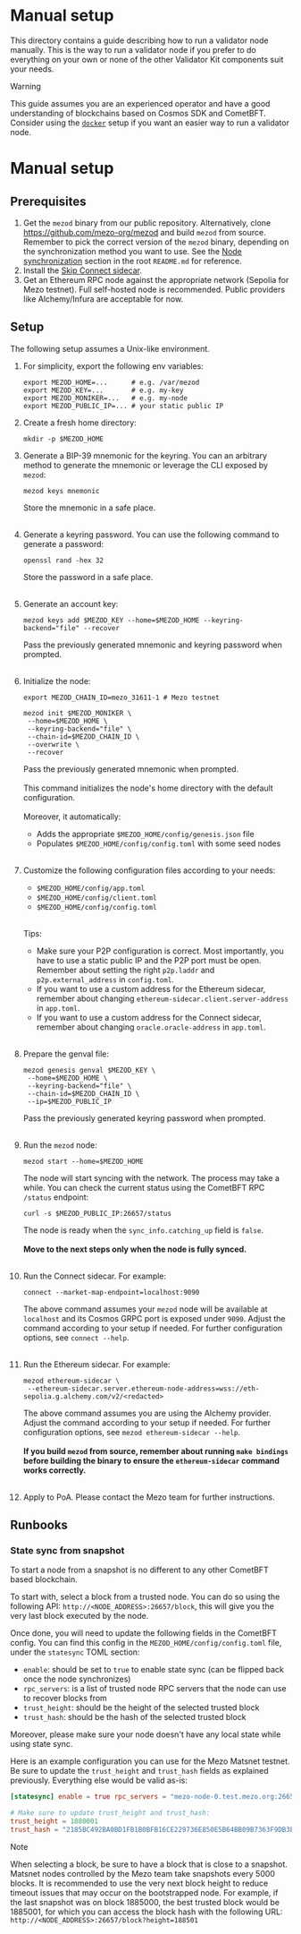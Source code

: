 # Manual setup

This directory contains a guide describing how to run a validator node manually.
This is the way to run a validator node if you prefer to do everything on your own
or none of the other Validator Kit components suit your needs.

>[!WARNING]
> This guide assumes you are an experienced operator and have a good understanding
> of blockchains based on Cosmos SDK and CometBFT. Consider using the
> [`docker`](../docker/README.md) setup if you want an easier way to run
> a validator node.

# Manual setup

## Prerequisites

1. Get the `mezod` binary from our public repository. Alternatively,
   clone https://github.com/mezo-org/mezod and build `mezod` from source.
   Remember to pick the correct version of the `mezod` binary, depending on
   the synchronization method you want to use. See the [Node synchronization](../README.md#node-synchronization)
   section in the root `README.md` for reference.
2. Install the [Skip Connect sidecar](https://docs.skip.build/connect/validators/quickstart#installation).
3. Get an Ethereum RPC node against the appropriate network (Sepolia for Mezo testnet).
   Full self-hosted node is recommended. Public providers like Alchemy/Infura
   are acceptable for now.

## Setup

The following setup assumes a Unix-like environment.

1. For simplicity, export the following env variables:
   ```shell
   export MEZOD_HOME=...      # e.g. /var/mezod
   export MEZOD_KEY=...       # e.g. my-key
   export MEZOD_MONIKER=...   # e.g. my-node
   export MEZOD_PUBLIC_IP=... # your static public IP
   ```

2. Create a fresh home directory:
   ```shell
   mkdir -p $MEZOD_HOME
   ```

3. Generate a BIP-39 mnemonic for the keyring. You can an arbitrary method to
   generate the mnemonic or leverage the CLI exposed by `mezod`:
   ```shell
   mezod keys mnemonic
   ```
   Store the mnemonic in a safe place.
   <br/><br/>

4. Generate a keyring password. You can use the following command to generate a password:
   ```shell
   openssl rand -hex 32
   ```
   Store the password in a safe place.
   <br/><br/>

5. Generate an account key:
   ```shell
   mezod keys add $MEZOD_KEY --home=$MEZOD_HOME --keyring-backend="file" --recover
   ```
   Pass the previously generated mnemonic and keyring password when prompted.
   <br/><br/>

6. Initialize the node:
   ```shell
   export MEZOD_CHAIN_ID=mezo_31611-1 # Mezo testnet

   mezod init $MEZOD_MONIKER \
    --home=$MEZOD_HOME \
    --keyring-backend="file" \
    --chain-id=$MEZOD_CHAIN_ID \
    --overwrite \
    --recover
   ```
   Pass the previously generated mnemonic when prompted.
   <br/><br/>
   This command initializes the node's home directory with the default
   configuration.
   <br/><br/>
   Moreover, it automatically:
   - Adds the appropriate `$MEZOD_HOME/config/genesis.json` file
   - Populates `$MEZOD_HOME/config/config.toml` with some seed nodes
   <br/><br/>

7. Customize the following configuration files according to your needs:
   - `$MEZOD_HOME/config/app.toml`
   - `$MEZOD_HOME/config/client.toml`
   - `$MEZOD_HOME/config/config.toml`
   <br/><br/>

   Tips:
   - Make sure your P2P configuration is correct. Most importantly, you have
     to use a static public IP and the P2P port must be open. Remember about
     setting the right `p2p.laddr` and `p2p.external_address` in `config.toml`.
   - If you want to use a custom address for the Ethereum sidecar, remember
     about changing `ethereum-sidecar.client.server-address` in `app.toml`.
   - If you want to use a custom address for the Connect sidecar, remember about
     changing `oracle.oracle-address` in `app.toml`.
   <br/><br/>

8. Prepare the genval file:
   ```shell
   mezod genesis genval $MEZOD_KEY \
    --home=$MEZOD_HOME \
    --keyring-backend="file" \
    --chain-id=$MEZOD_CHAIN_ID \
    --ip=$MEZOD_PUBLIC_IP
   ```
   Pass the previously generated keyring password when prompted.
   <br/><br/>

9. Run the `mezod` node:
   ```shell
   mezod start --home=$MEZOD_HOME
   ```
   The node will start syncing with the network. The process may take a while.
   You can check the current status using the CometBFT RPC `/status` endpoint:
   ```shell
   curl -s $MEZOD_PUBLIC_IP:26657/status
   ```
   The node is ready when the `sync_info.catching_up` field is `false`.
   <br/><br/>
   **Move to the next steps only when the node is fully synced.**
   <br/><br/>

10. Run the Connect sidecar. For example:
    ```shell
    connect --market-map-endpoint=localhost:9090
    ```
    The above command assumes your `mezod` node will be available at `localhost`
    and its Cosmos GRPC port is exposed under `9090`. Adjust the command according
    to your setup if needed. For further configuration options, see `connect --help`.
    <br/><br/>

11. Run the Ethereum sidecar. For example:
    ```shell
    mezod ethereum-sidecar \
     --ethereum-sidecar.server.ethereum-node-address=wss://eth-sepolia.g.alchemy.com/v2/<redacted>
    ```
    The above command assumes you are using the Alchemy provider. Adjust the command
    according to your setup if needed. For further configuration options, see
    `mezod ethereum-sidecar --help`.
    <br/><br/>
    **If you build `mezod` from source, remember about running `make bindings`
    before building the binary to ensure the `ethereum-sidecar` command works correctly.**
    <br/><br/>

12. Apply to PoA. Please contact the Mezo team for further instructions.

## Runbooks

### State sync from snapshot

To start a node from a snapshot is no different to any other CometBFT based blockchain.

To start with, select a block from a trusted node. You can do so using the following API:
`http://<NODE_ADDRESS>:26657/block`, this will give you the very last block
executed by the node.

Once done, you will need to update the following fields in the CometBFT config. You can find this
config in the `MEZOD_HOME/config/config.toml` file, under the `statesync` TOML section:
- `enable`: should be set to `true` to enable state sync (can be flipped back once the node synchronizes)
- `rpc_servers`: is a list of trusted node RPC servers that the node can use to recover blocks from
- `trust_height`: should be the height of the selected trusted block
- `trust_hash`:  should be the hash of the selected trusted block

Moreover, please make sure your node doesn't have any local state while using state sync.

Here is an example configuration you can use for the Mezo Matsnet testnet. Be sure to
update the `trust_height` and `trust_hash` fields as explained previously. Everything
else would be valid as-is:

```toml
[statesync] enable = true rpc_servers = "mezo-node-0.test.mezo.org:26657,mezo-node-1.test.mezo.org:26657,mezo-node-2.test.mezo.org:26657,mezo-node-3.test.mezo.org:26657,mezo-node-4.test.mezo.org:26657"

# Make sure to update trust_height and trust_hash:
trust_height = 1880001
trust_hash = "2185BC492BA0BD1FB1B0BFB16CE229736E850E5B64BB09B7363F9DB3EC5C2078"
```

> [!NOTE]
> When selecting a block, be sure to have a block that is close to a snapshot.
> Matsnet nodes controlled by the Mezo team take snapshots every 5000 blocks. It is recommended to use
> the very next block height to reduce timeout issues that may occur on the bootstrapped node.
> For example, if the last snapshot was on block 1885000, the best trusted block would be 1885001,
> for which you can access the block hash with the following URL:
> `http://<NODE_ADDRESS>:26657/block?height=188501`
